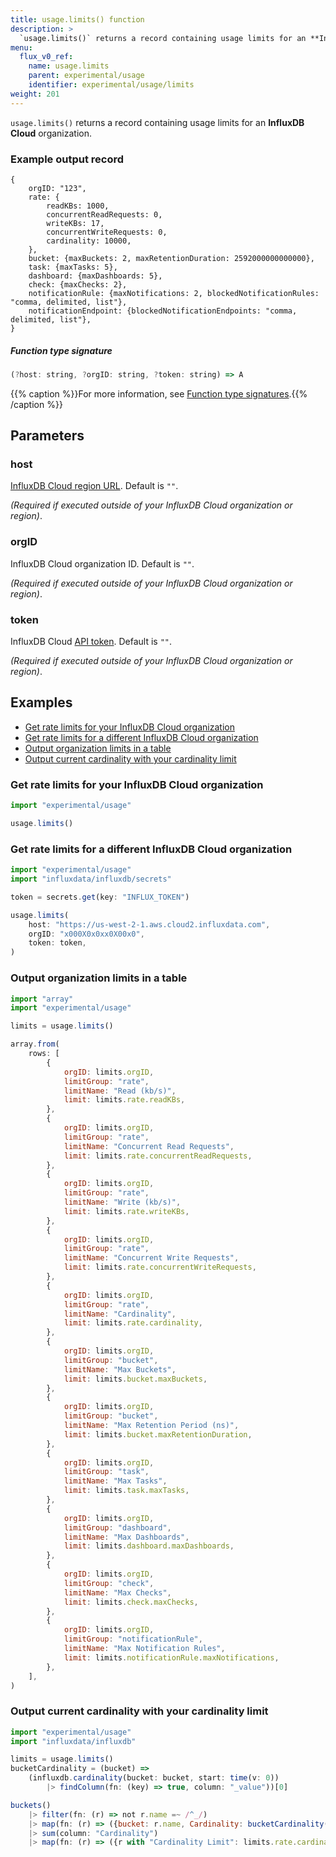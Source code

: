 ```yaml
---
title: usage.limits() function
description: >
  `usage.limits()` returns a record containing usage limits for an **InfluxDB Cloud** organization.
menu:
  flux_v0_ref:
    name: usage.limits
    parent: experimental/usage
    identifier: experimental/usage/limits
weight: 201
---
```


<!------------------------------------------------------------------------------

IMPORTANT: This page was generated from comments in the Flux source code. Any
edits made directly to this page will be overwritten the next time the
documentation is generated. 

To make updates to this documentation, update the function comments above the
function definition in the Flux source code:

https://github.com/influxdata/flux/blob/master/stdlib/experimental/usage/usage.flux#L305-L325

Contributing to Flux: https://github.com/influxdata/flux#contributing
Fluxdoc syntax: https://github.com/influxdata/flux/blob/master/docs/fluxdoc.md

------------------------------------------------------------------------------->

`usage.limits()` returns a record containing usage limits for an **InfluxDB Cloud** organization.

### Example output record
```
{
    orgID: "123",
    rate: {
        readKBs: 1000,
        concurrentReadRequests: 0,
        writeKBs: 17,
        concurrentWriteRequests: 0,
        cardinality: 10000,
    },
    bucket: {maxBuckets: 2, maxRetentionDuration: 2592000000000000},
    task: {maxTasks: 5},
    dashboard: {maxDashboards: 5},
    check: {maxChecks: 2},
    notificationRule: {maxNotifications: 2, blockedNotificationRules: "comma, delimited, list"},
    notificationEndpoint: {blockedNotificationEndpoints: "comma, delimited, list"},
}
```

##### Function type signature

```js
(?host: string, ?orgID: string, ?token: string) => A
```

{{% caption %}}For more information, see [Function type signatures](/flux/v0/function-type-signatures/).{{% /caption %}}

## Parameters

### host

[InfluxDB Cloud region URL](/influxdb/cloud/reference/regions/).
Default is `""`.

_(Required if executed outside of your InfluxDB Cloud organization or region)_.

### orgID

InfluxDB Cloud organization ID. Default is `""`.

_(Required if executed outside of your InfluxDB Cloud organization or region)_.

### token

InfluxDB Cloud [API token](/influxdb/cloud/admin/tokens/).
Default is `""`.

_(Required if executed outside of your InfluxDB Cloud organization or region)_.


## Examples

- [Get rate limits for your InfluxDB Cloud organization](#get-rate-limits-for-your-influxdb-cloud-organization)
- [Get rate limits for a different InfluxDB Cloud organization](#get-rate-limits-for-a-different-influxdb-cloud-organization)
- [Output organization limits in a table](#output-organization-limits-in-a-table)
- [Output current cardinality with your cardinality limit](#output-current-cardinality-with-your-cardinality-limit)

### Get rate limits for your InfluxDB Cloud organization

```js
import "experimental/usage"

usage.limits()

```


### Get rate limits for a different InfluxDB Cloud organization

```js
import "experimental/usage"
import "influxdata/influxdb/secrets"

token = secrets.get(key: "INFLUX_TOKEN")

usage.limits(
    host: "https://us-west-2-1.aws.cloud2.influxdata.com",
    orgID: "x000X0x0xx0X00x0",
    token: token,
)

```


### Output organization limits in a table

```js
import "array"
import "experimental/usage"

limits = usage.limits()

array.from(
    rows: [
        {
            orgID: limits.orgID,
            limitGroup: "rate",
            limitName: "Read (kb/s)",
            limit: limits.rate.readKBs,
        },
        {
            orgID: limits.orgID,
            limitGroup: "rate",
            limitName: "Concurrent Read Requests",
            limit: limits.rate.concurrentReadRequests,
        },
        {
            orgID: limits.orgID,
            limitGroup: "rate",
            limitName: "Write (kb/s)",
            limit: limits.rate.writeKBs,
        },
        {
            orgID: limits.orgID,
            limitGroup: "rate",
            limitName: "Concurrent Write Requests",
            limit: limits.rate.concurrentWriteRequests,
        },
        {
            orgID: limits.orgID,
            limitGroup: "rate",
            limitName: "Cardinality",
            limit: limits.rate.cardinality,
        },
        {
            orgID: limits.orgID,
            limitGroup: "bucket",
            limitName: "Max Buckets",
            limit: limits.bucket.maxBuckets,
        },
        {
            orgID: limits.orgID,
            limitGroup: "bucket",
            limitName: "Max Retention Period (ns)",
            limit: limits.bucket.maxRetentionDuration,
        },
        {
            orgID: limits.orgID,
            limitGroup: "task",
            limitName: "Max Tasks",
            limit: limits.task.maxTasks,
        },
        {
            orgID: limits.orgID,
            limitGroup: "dashboard",
            limitName: "Max Dashboards",
            limit: limits.dashboard.maxDashboards,
        },
        {
            orgID: limits.orgID,
            limitGroup: "check",
            limitName: "Max Checks",
            limit: limits.check.maxChecks,
        },
        {
            orgID: limits.orgID,
            limitGroup: "notificationRule",
            limitName: "Max Notification Rules",
            limit: limits.notificationRule.maxNotifications,
        },
    ],
)

```


### Output current cardinality with your cardinality limit

```js
import "experimental/usage"
import "influxdata/influxdb"

limits = usage.limits()
bucketCardinality = (bucket) =>
    (influxdb.cardinality(bucket: bucket, start: time(v: 0))
        |> findColumn(fn: (key) => true, column: "_value"))[0]

buckets()
    |> filter(fn: (r) => not r.name =~ /^_/)
    |> map(fn: (r) => ({bucket: r.name, Cardinality: bucketCardinality(bucket: r.name)}))
    |> sum(column: "Cardinality")
    |> map(fn: (r) => ({r with "Cardinality Limit": limits.rate.cardinality}))

```

